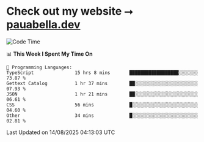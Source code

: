# Check out my website ⭢ [pauabella.dev](https://pauabella.dev)

<!--START_SECTION:waka-->
![Code Time](http://img.shields.io/badge/Code%20Time-4%2C702%20hrs%2023%20mins-blue)

📊 **This Week I Spent My Time On** 

```text
💬 Programming Languages: 
TypeScript               15 hrs 8 mins       ██████████████████░░░░░░░   73.87 % 
Gettext Catalog          1 hr 37 mins        ██░░░░░░░░░░░░░░░░░░░░░░░   07.93 % 
JSON                     1 hr 21 mins        ██░░░░░░░░░░░░░░░░░░░░░░░   06.61 % 
CSS                      56 mins             █░░░░░░░░░░░░░░░░░░░░░░░░   04.60 % 
Other                    34 mins             █░░░░░░░░░░░░░░░░░░░░░░░░   02.81 % 
```


 Last Updated on 14/08/2025 04:13:03 UTC
<!--END_SECTION:waka-->
